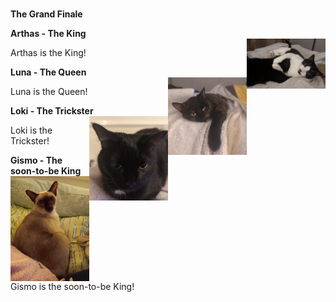 <p>
<br />
<strong>The Grand Finale</strong>
<br />
</p>
<p>
<strong>Arthas - The King</strong>
<br />
<img src="/assets/img/arthas_loki_playing.jpg" class="img-fluid z-depth-1 rounded-circle" width="25%" height="auto" alt="Arthas the King!" align="right" loading="eager" onerror="this.onerror=null; $('.responsive-img-srcset').remove();">

Arthas is the King!
</p>
<p>
<strong>Luna - The Queen</strong>
<br />
<img src="/assets/img/luna.jpg" class="img-fluid z-depth-1 rounded-circle" width="25%" height="auto" alt="Luna the Queen!" align="right" loading="eager" onerror="this.onerror=null; $('.responsive-img-srcset').remove();">

Luna is the Queen!
</p>
<p>
<strong>Loki - The Trickster</strong>
<br />
<img src="/assets/img/loki.jpg" class="img-fluid z-depth-1 rounded-circle" width="25%" height="auto" alt="Loki the Trickster!" align="right" loading="eager" onerror="this.onerror=null; $('.responsive-img-srcset').remove();">

Loki is the Trickster!
</p>

<p>
<strong>Gismo - The soon-to-be King</strong>
<br />
<img src="/assets/img/gismo.jpg" class="img-fluid z-depth-1 rounded-circle" width="25%" height="auto" alt="Gismo the soon-to-be King!" align="right" loading="eager" onerror="this.onerror=null; $('.responsive-img-srcset').remove();">

Gismo is the soon-to-be King!
</p>
